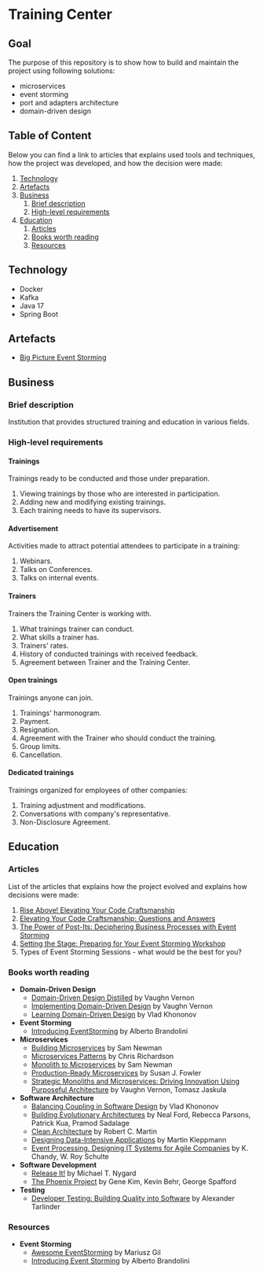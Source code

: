 # Training Center
## Goal
The purpose of this repository is to show how to build and maintain the project using following solutions:
- microservices 
- event storming 
- port and adapters architecture
- domain-driven design

## Table of Content
Below you can find a link to articles that explains used tools and techniques, how the project was developed, and how the decision were made:
1. [Technology](#technology)
2. [Artefacts](#artefacts)
3. [Business](#business)
   1. [Brief description](#brief-description)
   2. [High-level requirements](#high-level-requirements)
4. [Education](#education)
   1. [Articles](#articles)
   2. [Books worth reading](#books-worth-reading)
   2. [Resources](#resources)

## Technology
- Docker
- Kafka
- Java 17
- Spring Boot

## Artefacts
- [Big Picture Event Storming](https://miro.com/app/board/uXjVKVYAGuE=/?share_link_id=139271017254) 

## Business
### Brief description
Institution that provides structured training and education in various fields.

### High-level requirements
#### Trainings
Trainings ready to be conducted and those under preparation.
1. Viewing trainings by those who are interested in participation.
2. Adding new and modifying existing trainings.
3. Each training needs to have its supervisors.

#### Advertisement
Activities made to attract potential attendees to participate in a training:
1. Webinars.
2. Talks on Conferences.
3. Talks on internal events.

#### Trainers
Trainers the Training Center is working with.
1. What trainings trainer can conduct.
2. What skills a trainer has.
3. Trainers' rates.
4. History of conducted trainings with received feedback.
5. Agreement between Trainer and the Training Center.

#### Open trainings
Trainings anyone can join.
1. Trainings' harmonogram.
2. Payment.
3. Resignation.
4. Agreement with the Trainer who should conduct the training.
5. Group limits.
6. Cancellation.

#### Dedicated trainings
Trainings organized for employees of other companies:
1. Training adjustment and modifications.
2. Conversations with company's representative.
3. Non-Disclosure Agreement.

## Education
### Articles
List of the articles that explains how the project evolved and explains how decisions were made:
1. [Rise Above! Elevating Your Code Craftsmanship](https://letstalkaboutjava.blogspot.com/2024/04/rise-above-elevating-your-code.html)
2. [Elevating Your Code Craftsmanship: Questions and Answers](https://letstalkaboutjava.blogspot.com/2024/05/elevating-your-code-craftsmanship.html)
3. [The Power of Post-Its: Deciphering Business Processes with Event Storming](https://letstalkaboutjava.blogspot.com/2024/05/the-power-of-post-its-deciphering.html)
4. [Setting the Stage: Preparing for Your Event Storming Workshop](https://letstalkaboutjava.blogspot.com/2024/05/setting-stage-preparing-for-your-event.html)
5. Types of Event Storming Sessions - what would be the best for you?

### Books worth reading
- **Domain-Driven Design**
  - [Domain-Driven Design Distilled](https://www.oreilly.com/library/view/domain-driven-design-distilled/9780134434964/) by Vaughn Vernon
  - [Implementing Domain-Driven Design](https://www.oreilly.com/library/view/implementing-domain-driven-design/9780133039900/) by Vaughn Vernon
  - [Learning Domain-Driven Design](https://www.oreilly.com/library/view/learning-domain-driven-design/9781098100124/) by Vlad Khononov
- **Event Storming**
  - [Introducing EventStorming](https://www.eventstorming.com/book/) by Alberto Brandolini
- **Microservices**
  - [Building Microservices](https://www.oreilly.com/library/view/building-microservices-2nd/9781492034018/) by Sam Newman
  - [Microservices Patterns](https://www.oreilly.com/library/view/microservices-patterns/9781617294549/) by Chris Richardson
  - [Monolith to Microservices](https://www.oreilly.com/library/view/monolith-to-microservices/9781492047834/) by Sam Newman
  - [Production-Ready Microservices](https://www.oreilly.com/library/view/production-ready-microservices/9781491965962/) by Susan J. Fowler
  - [Strategic Monoliths and Microservices: Driving Innovation Using Purposeful Architecture](https://www.oreilly.com/library/view/strategic-monoliths-and/9780137355600/) by Vaughn Vernon, Tomasz Jaskula
- **Software Architecture**
  - [Balancing Coupling in Software Design](https://www.oreilly.com/library/view/balancing-coupling-in/9780137353514/) by Vlad Khononov
  - [Building Evolutionary Architectures](https://www.oreilly.com/library/view/building-evolutionary-architectures/9781492097532/) by Neal Ford, Rebecca Parsons, Patrick Kua, Pramod Sadalage
  - [Clean Architecture](https://www.oreilly.com/library/view/clean-architecture-a/9780134494272/) by Robert C. Martin
  - [Designing Data-Intensive Applications](https://www.oreilly.com/library/view/designing-data-intensive-applications/9781491903063/) by Martin Kleppmann
  - [Event Processing. Designing IT Systems for Agile Companies](https://www.oreilly.com/library/view/event-processing-designing/9780071633505/) by K. Chandy, W. Roy Schulte
- **Software Development**
  - [Release It!](https://www.oreilly.com/library/view/release-it/9781680500264/) by Michael T. Nygard
  - [The Phoenix Project](https://www.oreilly.com/library/view/the-phoenix-project/9781457191350/) by Gene Kim, Kevin Behr, George Spafford
- **Testing**
   - [Developer Testing: Building Quality into Software](https://www.oreilly.com/library/view/developer-testing-building/9780134291109/) by Alexander Tarlinder

### Resources
- **Event Storming**
  - [Awesome EventStorming](https://github.com/mariuszgil/awesome-eventstorming) by Mariusz Gil
  - [Introducing Event Storming](https://ziobrando.blogspot.com/2013/11/introducing-event-storming.html) by Alberto Brandolini